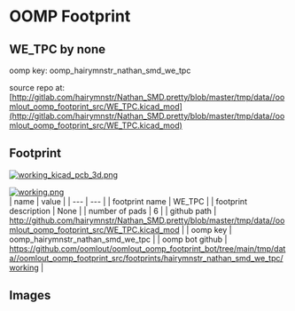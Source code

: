 # OOMP Footprint  
## WE_TPC  by none  
  
oomp key: oomp_hairymnstr_nathan_smd_we_tpc  
  
source repo at: [http://gitlab.com/hairymnstr/Nathan_SMD.pretty/blob/master/tmp/data//oomlout_oomp_footprint_src/WE_TPC.kicad_mod](http://gitlab.com/hairymnstr/Nathan_SMD.pretty/blob/master/tmp/data//oomlout_oomp_footprint_src/WE_TPC.kicad_mod)  
## Footprint  
  
[![working_kicad_pcb_3d.png](working_kicad_pcb_3d_600.png)](working_kicad_pcb_3d.png)  
  
[![working.png](working_600.png)](working.png)  
| name | value | 
| --- | --- | 
| footprint name | WE_TPC | 
| footprint description | None | 
| number of pads | 6 | 
| github path | http://github.com/hairymnstr/Nathan_SMD.pretty/blob/master/tmp/data//oomlout_oomp_footprint_src/WE_TPC.kicad_mod | 
| oomp key | oomp_hairymnstr_nathan_smd_we_tpc | 
| oomp bot github | https://github.com/oomlout/oomlout_oomp_footprint_bot/tree/main/tmp/data//oomlout_oomp_footprint_src/footprints/hairymnstr_nathan_smd_we_tpc/working | 
## Images  
